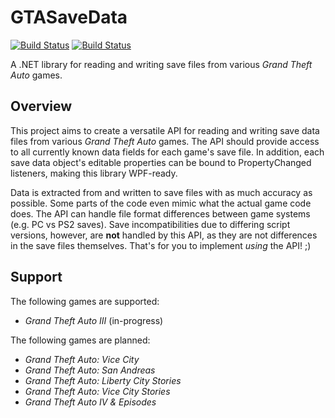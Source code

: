 # GTASaveData
[![Build Status](https://github.com/whampson/gta-save-data/workflows/CoreLib/badge.svg)](https://github.com/whampson/gta-save-data/actions)
[![Build Status](https://github.com/whampson/gta-save-data/workflows/GTA3/badge.svg)](https://github.com/whampson/gta-save-data/actions)

A .NET library for reading and writing save files from various
*Grand Theft Auto* games.

## Overview
This project aims to create a versatile API for reading and writing save data
files from various *Grand Theft Auto* games. The API should provide access to
all currently known data fields for each game's save file. In addition, each
save data object's editable properties can be bound to PropertyChanged
listeners, making this library WPF-ready.

Data is extracted from and written to save files with as much accuracy as
possible. Some parts of the code even mimic what the actual game code does. The
API can handle file format differences between game systems (e.g. PC vs PS2
saves). Save incompatibilities due to differing script versions, however, are
**not** handled by this API, as they are not differences in the save files
themselves. That's for you to implement *using* the API! ;)

## Support
The following games are supported:
  * *Grand Theft Auto III* (in-progress)

The following games are planned:
  * *Grand Theft Auto: Vice City*
  * *Grand Theft Auto: San Andreas*
  * *Grand Theft Auto: Liberty City Stories*
  * *Grand Theft Auto: Vice City Stories*
  * *Grand Theft Auto IV & Episodes*

